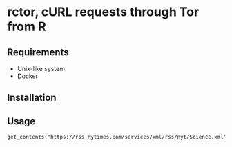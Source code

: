 # rctor, cURL requests through Tor from R

## Requirements

  * Unix-like system.
  * Docker
  
## Installation



## Usage

```
get_contents("https://rss.nytimes.com/services/xml/rss/nyt/Science.xml")
```
